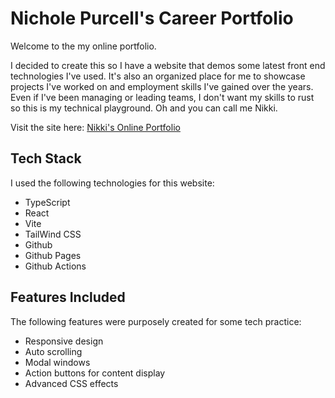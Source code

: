 # Nichole Purcell's Career Portfolio

Welcome to the my online portfolio.

I decided to create this so I have a website that demos some latest front end technologies I've used. It's also an organized place for me to showcase projects I've worked on and employment skills I've gained over the years. Even if I've been managing or leading teams, I don't want my skills to rust so this is my technical playground. Oh and you can call me Nikki.

Visit the site here: [Nikki's Online Portfolio](https://nikkipurcell.github.io/vite-portfolio/)

## Tech Stack

I used the following technologies for this website:

- TypeScript
- React
- Vite
- TailWind CSS
- Github
- Github Pages
- Github Actions

## Features Included

The following features were purposely created for some tech practice:

- Responsive design
- Auto scrolling
- Modal windows
- Action buttons for content display
- Advanced CSS effects
